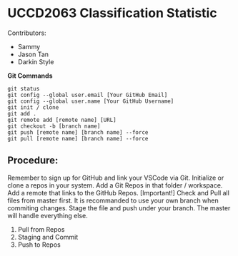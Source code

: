 # UCCD2063 Classification Statistic

Contributors: 
- Sammy   
- Jason Tan
- Darkin Style

**Git Commands**
```
git status
git config --global user.email [Your GitHub Email]
git config --global user.name [Your GitHub Username]
git init / clone
git add .
git remote add [remote name] [URL]
git checkout -b [branch name]
git push [remote name] [branch name] --force
git pull [remote name] [branch name] --force
```

## Procedure:
Remember to sign up for GitHub and link your VSCode via Git.
Initialize or clone a repos in your system.
Add a Git Repos in that folder / workspace.
Add a remote that links to the GitHub Repos.
[Important!] Check and Pull all files from master first.
It is recommanded to use your own branch when commiting changes.
Stage the file and push under your branch.
The master will handle everything else.
1.  Pull from Repos
2.  Staging and Commit
3.  Push to Repos
